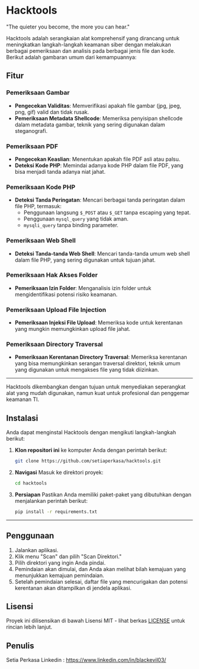 # Hacktools

"The quieter you become, the more you can hear."

Hacktools adalah serangkaian alat komprehensif yang dirancang untuk meningkatkan langkah-langkah keamanan siber dengan melakukan berbagai pemeriksaan dan analisis pada berbagai jenis file dan kode. Berikut adalah gambaran umum dari kemampuannya:

## Fitur

### Pemeriksaan Gambar
- **Pengecekan Validitas**: Memverifikasi apakah file gambar (jpg, jpeg, png, gif) valid dan tidak rusak.
- **Pemeriksaan Metadata Shellcode**: Memeriksa penyisipan shellcode dalam metadata gambar, teknik yang sering digunakan dalam steganografi.

### Pemeriksaan PDF
- **Pengecekan Keaslian**: Menentukan apakah file PDF asli atau palsu.
- **Deteksi Kode PHP**: Memindai adanya kode PHP dalam file PDF, yang bisa menjadi tanda adanya niat jahat.

### Pemeriksaan Kode PHP
- **Deteksi Tanda Peringatan**: Mencari berbagai tanda peringatan dalam file PHP, termasuk:
  - Penggunaan langsung `$_POST` atau `$_GET` tanpa escaping yang tepat.
  - Penggunaan `mysql_query` yang tidak aman.
  - `mysqli_query` tanpa binding parameter.

### Pemeriksaan Web Shell
- **Deteksi Tanda-tanda Web Shell**: Mencari tanda-tanda umum web shell dalam file PHP, yang sering digunakan untuk tujuan jahat.

### Pemeriksaan Hak Akses Folder
- **Pemeriksaan Izin Folder**: Menganalisis izin folder untuk mengidentifikasi potensi risiko keamanan.

### Pemeriksaan Upload File Injection
- **Pemeriksaan Injeksi File Upload**: Memeriksa kode untuk kerentanan yang mungkin memungkinkan upload file jahat.

### Pemeriksaan Directory Traversal
- **Pemeriksaan Kerentanan Directory Traversal**: Memeriksa kerentanan yang bisa memungkinkan serangan traversal direktori, teknik umum yang digunakan untuk mengakses file yang tidak diizinkan.

---

Hacktools dikembangkan dengan tujuan untuk menyediakan seperangkat alat yang mudah digunakan, namun kuat untuk profesional dan penggemar keamanan TI.

## Instalasi

Anda dapat menginstal Hacktools dengan mengikuti langkah-langkah berikut:

1. **Klon repositori ini** ke komputer Anda dengan perintah berikut:

   ```bash
   git clone https://github.com/setiaperkasa/hacktools.git
   ```
   
2. **Navigasi** Masuk ke direktori proyek:
	```bash
	cd hacktools
	```

3. **Persiapan** Pastikan Anda memiliki paket-paket yang dibutuhkan dengan menjalankan perintah berikut:
	```bash
	pip install -r requirements.txt
	```

---

## Penggunaan

1. Jalankan aplikasi.
2. Klik menu "Scan" dan pilih "Scan Direktori."
3. Pilih direktori yang ingin Anda pindai.
4. Pemindaian akan dimulai, dan Anda akan melihat bilah kemajuan yang menunjukkan kemajuan pemindaian.
5. Setelah pemindaian selesai, daftar file yang mencurigakan dan potensi kerentanan akan ditampilkan di jendela aplikasi.


## Lisensi
Proyek ini dilisensikan di bawah Lisensi MIT - lihat berkas [LICENSE](LICENSE) untuk rincian lebih lanjut.


## Penulis

Setia Perkasa
Linkedin : https://www.linkedin.com/in/blackevil03/